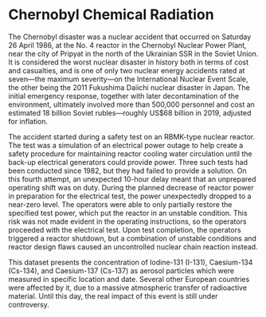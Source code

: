 # Chernobyl Chemical Radiation
The Chernobyl disaster was a nuclear accident that occurred on Saturday 26 April 1986, at the No. 4 reactor in the Chernobyl Nuclear Power Plant, near the city of Pripyat in the north of the Ukrainian SSR in the Soviet Union. It is considered the worst nuclear disaster in history both in terms of cost and casualties, and is one of only two nuclear energy accidents rated at seven—the maximum severity—on the International Nuclear Event Scale, the other being the 2011 Fukushima Daiichi nuclear disaster in Japan. The initial emergency response, together with later decontamination of the environment, ultimately involved more than 500,000 personnel and cost an estimated 18 billion Soviet rubles—roughly US$68 billion in 2019, adjusted for inflation.  

The accident started during a safety test on an RBMK-type nuclear reactor. The test was a simulation of an electrical power outage to help create a safety procedure for maintaining reactor cooling water circulation until the back-up electrical generators could provide power. Three such tests had been conducted since 1982, but they had failed to provide a solution. On this fourth attempt, an unexpected 10-hour delay meant that an unprepared operating shift was on duty. During the planned decrease of reactor power in preparation for the electrical test, the power unexpectedly dropped to a near-zero level. The operators were able to only partially restore the specified test power, which put the reactor in an unstable condition. This risk was not made evident in the operating instructions, so the operators proceeded with the electrical test. Upon test completion, the operators triggered a reactor shutdown, but a combination of unstable conditions and reactor design flaws caused an uncontrolled nuclear chain reaction instead. 

This dataset presents the concentration of Iodine-131 (I-131), Caesium-134 (Cs-134), and Caesium-137 (Cs-137) as aerosol particles which were measured in specific location and date. Several other European countries were affected by it, due to a massive atmospheric transfer of radioactive material. Until this day, the real impact of this event is still under controversy.
